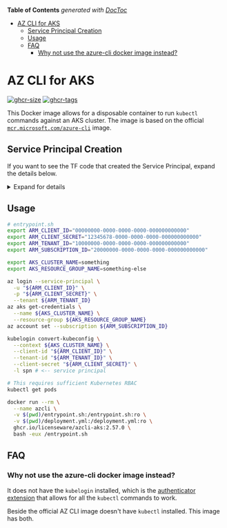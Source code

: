 <!-- START doctoc generated TOC please keep comment here to allow auto update -->
<!-- DON'T EDIT THIS SECTION, INSTEAD RE-RUN doctoc TO UPDATE -->
**Table of Contents**  *generated with [DocToc](https://github.com/thlorenz/doctoc)*

- [AZ CLI for AKS](#az-cli-for-aks)
  - [Service Principal Creation](#service-principal-creation)
  - [Usage](#usage)
  - [FAQ](#faq)
    - [Why not use the azure-cli docker image instead?](#why-not-use-the-azure-cli-docker-image-instead)

<!-- END doctoc generated TOC please keep comment here to allow auto update -->

# AZ CLI for AKS

[![ghcr-size](https://ghcr-badge.egpl.dev/licenseware/azcli-aks/size)](https://github.com/orgs/licenseware/packages/container/package/azcli-aks)
[![ghcr-tags](https://ghcr-badge.egpl.dev/licenseware/azcli-aks/latest_tag?label=latest-tag)](https://github.com/orgs/licenseware/packages/container/package/azcli-aks)

This Docker image allows for a disposable container to run `kubectl` commands
against an AKS cluster. The image is based on the official [`mcr.microsoft.com/azure-cli`][AZ CLI Official Docker] image.

## Service Principal Creation

If you want to see the TF code that created the Service Principal, expand the
details below.

<details>
<summary>Expand for details</summary>

```terraform
data "azuread_client_config" "current" {}
data "azurerm_subscription" "current" {}

data "azurerm_kubernetes_cluster" "this" {
  name                = "my-aks-cluster"
  resource_group_name = "my-rg"
}


resource "azuread_application" "this" {
  display_name = "my-aks-app"
  owners       = [data.azuread_client_config.current.object_id]
}

resource "azuread_service_principal" "this" {
  app_role_assignment_required = false
  client_id                    = azuread_application.this.client_id
  owners                       = [data.azuread_client_config.current.object_id]
}

resource "time_rotating" "this" {
  rotation_days = 7
}

resource "azuread_service_principal_password" "this" {
  service_principal_id = azuread_service_principal.this.object_id
  rotate_when_changed = {
    rotation = time_rotating.this.id
  }
}

resource "azurerm_role_assignment" "aks_rbac" {
  principal_id         = azuread_service_principal.this.object_id
  role_definition_name = "Azure Kubernetes Service Cluster User Role"
  scope                = data.azurerm_kubernetes_cluster.this.id
}

output "client_id" {
  value = azuread_service_principal.this.client_id
}

output "client_secret" {
  value     = azuread_service_principal_password.this.value
  sensitive = true
}
```

</details>

## Usage

```bash
# entrypoint.sh
export ARM_CLIENT_ID="00000000-0000-0000-0000-000000000000"
export ARM_CLIENT_SECRET="12345678-0000-0000-0000-000000000000"
export ARM_TENANT_ID="10000000-0000-0000-0000-000000000000"
export ARM_SUBSCRIPTION_ID="20000000-0000-0000-0000-000000000000"

export AKS_CLUSTER_NAME=something
export AKS_RESOURCE_GROUP_NAME=something-else

az login --service-principal \
  -u "${ARM_CLIENT_ID}" \
  -p "${ARM_CLIENT_SECRET}" \
  --tenant ${ARM_TENANT_ID}
az aks get-credentials \
  --name ${AKS_CLUSTER_NAME} \
  --resource-group ${AKS_RESOURCE_GROUP_NAME}
az account set --subscription ${ARM_SUBSCRIPTION_ID}

kubelogin convert-kubeconfig \
  --context ${AKS_CLUSTER_NAME} \
  --client-id "${ARM_CLIENT_ID}" \
  --tenant-id "${ARM_TENANT_ID}" \
  --client-secret "${ARM_CLIENT_SECRET}" \
  -l spn # <-- service principal

# This requires sufficient Kubernetes RBAC
kubectl get pods
```

```bash
docker run --rm \
  --name azcli \
  -v $(pwd)/entrypoint.sh:/entrypoint.sh:ro \
  -v $(pwd)/deployment.yml:/deployment.yml:ro \
  ghcr.io/licenseware/azcli-aks:2.57.0 \
  bash -eux /entrypoint.sh
```


## FAQ

### Why not use the azure-cli docker image instead?

It does not have the `kubelogin` installed, which is the [authenticator extension][kubelogin extension]
that allows for all the `kubectl` commands to work.

Beside the official AZ CLI image doesn't have `kubectl` installed. This image
has both.

[kubelogin extension]: https://github.com/Azure/kubelogin
[AZ CLI Official Docker]: https://mcr.microsoft.com/en-us/product/azure-cli/tags
